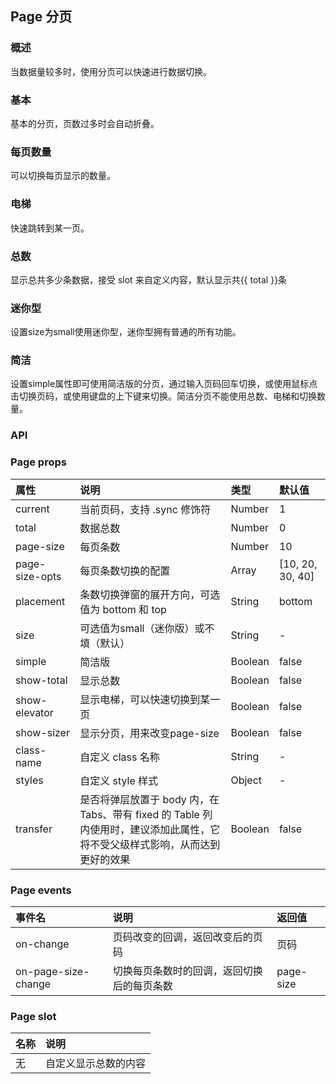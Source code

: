 ## Page 分页

### 概述
当数据量较多时，使用分页可以快速进行数据切换。
### 基本
基本的分页，页数过多时会自动折叠。
<!--divider-->
### 每页数量
可以切换每页显示的数量。
<!--divider-->
### 电梯
快速跳转到某一页。
<!--divider-->
### 总数
显示总共多少条数据，接受 slot 来自定义内容，默认显示共{{ total }}条
<!--divider-->
### 迷你型
设置size为small使用迷你型，迷你型拥有普通的所有功能。
<!--divider-->
### 简洁
设置simple属性即可使用简洁版的分页，通过输入页码回车切换，或使用鼠标点击切换页码，或使用键盘的上下键来切换。简洁分页不能使用总数、电梯和切换数量。
<!--divider-->

### API



### Page props
<!--table-->
|  属性 | 说明 | 类型 | 默认值 |
| :--------- | :--------- | :--------- | :--------- |
| current | 当前页码，支持 .sync 修饰符 | Number | 1 |
| total | 数据总数 | Number | 0 |
| page-size | 每页条数 | Number | 10 |
| page-size-opts | 每页条数切换的配置 | Array | [10, 20, 30, 40] |
| placement | 条数切换弹窗的展开方向，可选值为 bottom 和 top | String | bottom |
| size | 可选值为small（迷你版）或不填（默认） | String | - |
| simple | 简洁版 | Boolean | false |
| show-total | 显示总数 | Boolean | false |
| show-elevator | 显示电梯，可以快速切换到某一页 | Boolean | false |
| show-sizer | 显示分页，用来改变page-size | Boolean | false |
| class-name | 自定义 class 名称 | String | - |
| styles | 自定义 style 样式 | Object | - |
| transfer | 是否将弹层放置于 body 内，在 Tabs、带有 fixed 的 Table 列内使用时，建议添加此属性，它将不受父级样式影响，从而达到更好的效果 | Boolean | false |
<!--table-->
<!--divider-->



### Page events
<!--table-->
|  事件名 | 说明 | 返回值 |
| :--------- | :--------- | :--------- |
| on-change | 页码改变的回调，返回改变后的页码 | 页码 |
| on-page-size-change | 切换每页条数时的回调，返回切换后的每页条数 | page-size |
<!--table-->
<!--divider-->



### Page slot
<!--table-->
|  名称 | 说明 |
| :--------- | :--------- |
| 无 | 自定义显示总数的内容 |
<!--table-->
<!--divider-->

